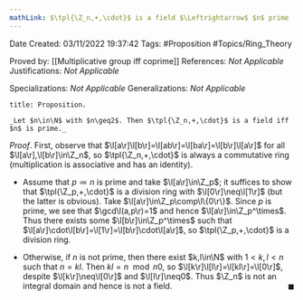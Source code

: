 ```yaml
---
mathLink: $\tpl{\Z_n,+,\cdot}$ is a field $\Leftrightarrow$ $n$ prime
---
```


<div class="topSpace"></div>

Date Created: 03/11/2022 19:37:42
Tags: #Proposition #Topics/Ring_Theory

Proved by: [[Multiplicative group iff coprime]]
References: _Not Applicable_
Justifications: _Not Applicable_

Specializations: _Not Applicable_
Generalizations: _Not Applicable_

``` ad-Proposition
title: Proposition.

_Let $n\in\N$ with $n\geq2$. Then $\tpl{\Z_n,+,\cdot}$ is a field iff $n$ is prime._

```

_Proof_. First, observe that $\l[a\r]\l[b\r]=\l[ab\r]=\l[ba\r]=\l[b\r]\l[a\r]$ for all $\l[a\r],\l[b\r]\in\Z_n$, so $\tpl{\Z_n,+,\cdot}$ is always a commutative ring (multiplication is associative and has an identity).
* Assume that $p\coloneqq n$ is prime and take $\l[a\r]\in\Z_p$; it suffices to show that $\tpl{\Z_p,+,\cdot}$ is a division ring with $\l[0\r]\neq\l[1\r]$ (but the latter is obvious). Take $\l[a\r]\in\Z_p\comp\l\{0\r\}$. Since $p$ is prime, we see that $\gcd\l(a,p\r)=1$ and hence $\l[a\r]\in\Z_p^\times$. Thus there exists some $\l[b\r]\in\Z_p^\times$ such that $\l[a\r]\cdot\l[b\r]=\l[1\r]=\l[b\r]\cdot\l[a\r]$, so $\tpl{\Z_p,+,\cdot}$ is a division ring.

* Otherwise, if $n$ is not prime, then there exist $k,l\in\N$ with $1<k,l<n$ such that $n=kl$. Then $kl=n\mod{n}0$, so $\l[k\r]\l[l\r]=\l[kl\r]=\l[0\r]$, despite $\l[k\r]\neq\l[0\r]$ and $\l[l\r]\neq0$. Thus $\Z_n$ is not an integral domain and hence is not a field.<span style="float:right;">$\blacksquare$</span>
